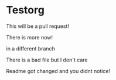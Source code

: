 Testorg
=======

This will be a pull request!

There is more now!

in a different branch

There is a bad file but I don't care

Readme got changed and you didnt notice!
